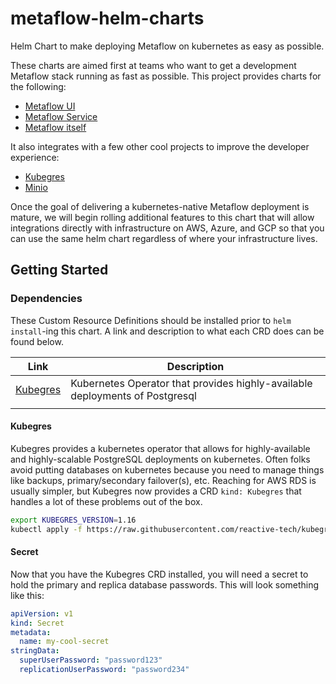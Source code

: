 # metaflow-helm-charts

Helm Chart to make deploying Metaflow on kubernetes as easy as possible.

These charts are aimed first at teams who want to get a development Metaflow stack running as fast as possible. This project provides charts for the following:

- [Metaflow UI](https://github.com/Netflix/metaflow-ui)
- [Metaflow Service](https://github.com/Netflix/metaflow-service)
- [Metaflow itself](https://github.com/Netflix/metaflow)

It also integrates with a few other cool projects to improve the developer experience:

- [Kubegres](https://github.com/reactive-tech/kubegres)
- [Minio](https://github.com/minio/minio)

Once the goal of delivering a kubernetes-native Metaflow deployment is mature, we will begin rolling additional features to this chart that will allow integrations directly with infrastructure on AWS, Azure, and GCP so that you can use the same helm chart regardless of where your infrastructure lives.

## Getting Started

### Dependencies

These Custom Resource Definitions should be installed prior to `helm install`-ing this chart. A link and description to what each CRD does can be found below.

| Link     | Description |
|----------|-------------|
| [Kubegres](https://www.kubegres.io/) | Kubernetes Operator that provides highly-available deployments of Postgresql |
| | |

#### Kubegres

Kubegres provides a kubernetes operator that allows for highly-available and highly-scalable PostgreSQL deployments on kubernetes. Often folks avoid putting databases on kubernetes because you need to manage things like backups, primary/secondary failover(s), etc. Reaching for AWS RDS is usually simpler, but Kubegres now provides a CRD `kind: Kubegres` that handles a lot of these problems out of the box.

```bash
export KUBEGRES_VERSION=1.16
kubectl apply -f https://raw.githubusercontent.com/reactive-tech/kubegres/v$(echo $KUBEGRES_VERSION)/kubegres.yaml

```

#### Secret

Now that you have the Kubegres CRD installed, you will need a secret to hold the primary and replica database passwords. This will look something like this:

```yaml
apiVersion: v1
kind: Secret
metadata:
  name: my-cool-secret
stringData:
  superUserPassword: "password123"
  replicationUserPassword: "password234"

```
